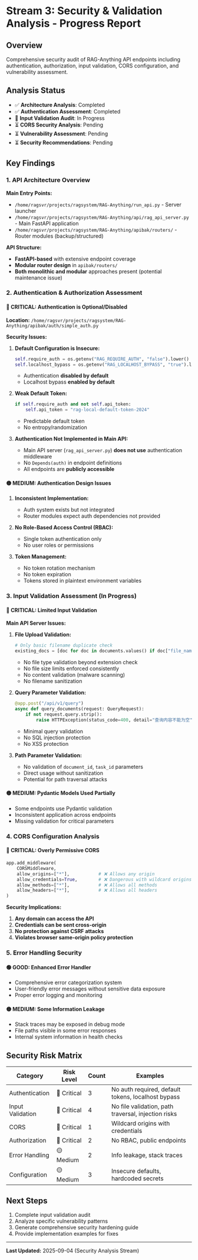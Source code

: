 # Stream 3: Security & Validation Analysis - Progress Report

## Overview
Comprehensive security audit of RAG-Anything API endpoints including authentication, authorization, input validation, CORS configuration, and vulnerability assessment.

## Analysis Status
- ✅ **Architecture Analysis**: Completed
- ✅ **Authentication Assessment**: Completed  
- 🔄 **Input Validation Audit**: In Progress
- ⏳ **CORS Security Analysis**: Pending
- ⏳ **Vulnerability Assessment**: Pending
- ⏳ **Security Recommendations**: Pending

## Key Findings

### 1. API Architecture Overview
**Main Entry Points:**
- `/home/ragsvr/projects/ragsystem/RAG-Anything/run_api.py` - Server launcher
- `/home/ragsvr/projects/ragsystem/RAG-Anything/api/rag_api_server.py` - Main FastAPI application
- `/home/ragsvr/projects/ragsystem/RAG-Anything/apibak/routers/` - Router modules (backup/structured)

**API Structure:**
- **FastAPI-based** with extensive endpoint coverage
- **Modular router design** in `apibak/routers/`
- **Both monolithic and modular** approaches present (potential maintenance issue)

### 2. Authentication & Authorization Assessment

#### 🔴 CRITICAL: Authentication is Optional/Disabled
**Location:** `/home/ragsvr/projects/ragsystem/RAG-Anything/apibak/auth/simple_auth.py`

**Security Issues:**
1. **Default Configuration is Insecure:**
   ```python
   self.require_auth = os.getenv("RAG_REQUIRE_AUTH", "false").lower() == "true"
   self.localhost_bypass = os.getenv("RAG_LOCALHOST_BYPASS", "true").lower() == "true"
   ```
   - Authentication **disabled by default**
   - Localhost bypass **enabled by default**

2. **Weak Default Token:**
   ```python
   if self.require_auth and not self.api_token:
       self.api_token = "rag-local-default-token-2024"
   ```
   - Predictable default token
   - No entropy/randomization

3. **Authentication Not Implemented in Main API:**
   - Main API server (`rag_api_server.py`) **does not use** authentication middleware
   - No `Depends(auth)` in endpoint definitions
   - All endpoints are **publicly accessible**

#### 🟡 MEDIUM: Authentication Design Issues
1. **Inconsistent Implementation:**
   - Auth system exists but not integrated
   - Router modules expect auth dependencies not provided
   
2. **No Role-Based Access Control (RBAC):**
   - Single token authentication only
   - No user roles or permissions

3. **Token Management:**
   - No token rotation mechanism
   - No token expiration
   - Tokens stored in plaintext environment variables

### 3. Input Validation Assessment (In Progress)

#### 🔴 CRITICAL: Limited Input Validation
**Main API Server Issues:**

1. **File Upload Validation:**
   ```python
   # Only basic filename duplicate check
   existing_docs = [doc for doc in documents.values() if doc["file_name"] == file.filename]
   ```
   - No file type validation beyond extension check
   - No file size limits enforced consistently
   - No content validation (malware scanning)
   - No filename sanitization

2. **Query Parameter Validation:**
   ```python
   @app.post("/api/v1/query")
   async def query_documents(request: QueryRequest):
       if not request.query.strip():
           raise HTTPException(status_code=400, detail="查询内容不能为空")
   ```
   - Minimal query validation
   - No SQL injection protection
   - No XSS protection

3. **Path Parameter Validation:**
   - No validation of `document_id`, `task_id` parameters
   - Direct usage without sanitization
   - Potential for path traversal attacks

#### 🟡 MEDIUM: Pydantic Models Used Partially
- Some endpoints use Pydantic validation
- Inconsistent application across endpoints
- Missing validation for critical parameters

### 4. CORS Configuration Analysis

#### 🔴 CRITICAL: Overly Permissive CORS
```python
app.add_middleware(
    CORSMiddleware,
    allow_origins=["*"],           # ❌ Allows any origin
    allow_credentials=True,        # ❌ Dangerous with wildcard origins  
    allow_methods=["*"],           # ❌ Allows all methods
    allow_headers=["*"],           # ❌ Allows all headers
)
```

**Security Implications:**
1. **Any domain can access the API**
2. **Credentials can be sent cross-origin** 
3. **No protection against CSRF attacks**
4. **Violates browser same-origin policy protection**

### 5. Error Handling Security

#### 🟢 GOOD: Enhanced Error Handler
- Comprehensive error categorization system
- User-friendly error messages without sensitive data exposure
- Proper error logging and monitoring

#### 🟡 MEDIUM: Some Information Leakage
- Stack traces may be exposed in debug mode
- File paths visible in some error responses
- Internal system information in health checks

## Security Risk Matrix

| Category | Risk Level | Count | Examples |
|----------|------------|-------|----------|
| Authentication | 🔴 Critical | 3 | No auth required, default tokens, localhost bypass |
| Input Validation | 🔴 Critical | 4 | No file validation, path traversal, injection risks |
| CORS | 🔴 Critical | 1 | Wildcard origins with credentials |
| Authorization | 🔴 Critical | 2 | No RBAC, public endpoints |
| Error Handling | 🟡 Medium | 2 | Info leakage, stack traces |
| Configuration | 🟡 Medium | 3 | Insecure defaults, hardcoded secrets |

## Next Steps
1. Complete input validation audit
2. Analyze specific vulnerability patterns
3. Generate comprehensive security hardening guide
4. Provide implementation examples for fixes

---
**Last Updated:** 2025-09-04 (Security Analysis Stream)